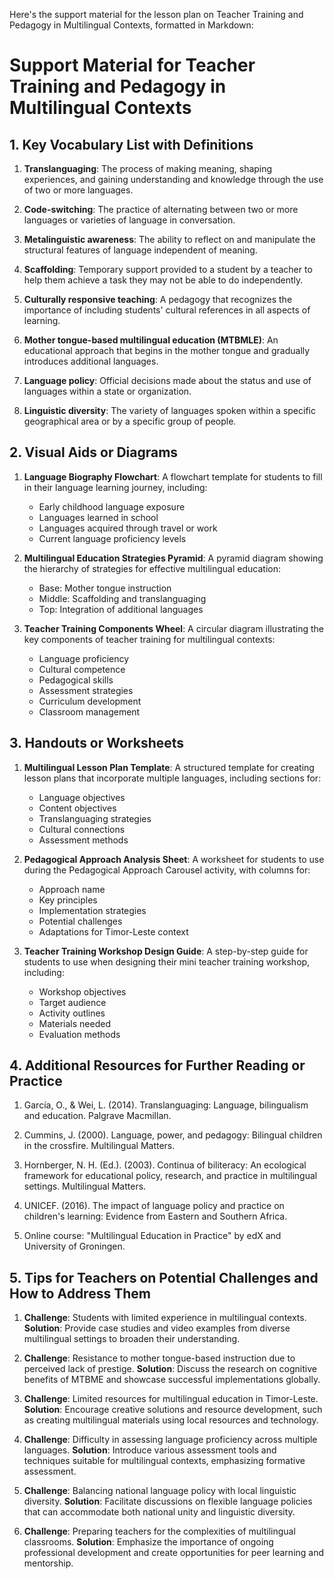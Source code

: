 Here's the support material for the lesson plan on Teacher Training and Pedagogy in Multilingual Contexts, formatted in Markdown:

# Support Material for Teacher Training and Pedagogy in Multilingual Contexts

## 1. Key Vocabulary List with Definitions

1. **Translanguaging**: The process of making meaning, shaping experiences, and gaining understanding and knowledge through the use of two or more languages.

2. **Code-switching**: The practice of alternating between two or more languages or varieties of language in conversation.

3. **Metalinguistic awareness**: The ability to reflect on and manipulate the structural features of language independent of meaning.

4. **Scaffolding**: Temporary support provided to a student by a teacher to help them achieve a task they may not be able to do independently.

5. **Culturally responsive teaching**: A pedagogy that recognizes the importance of including students' cultural references in all aspects of learning.

6. **Mother tongue-based multilingual education (MTBMLE)**: An educational approach that begins in the mother tongue and gradually introduces additional languages.

7. **Language policy**: Official decisions made about the status and use of languages within a state or organization.

8. **Linguistic diversity**: The variety of languages spoken within a specific geographical area or by a specific group of people.

## 2. Visual Aids or Diagrams

1. **Language Biography Flowchart**:
   A flowchart template for students to fill in their language learning journey, including:
   - Early childhood language exposure
   - Languages learned in school
   - Languages acquired through travel or work
   - Current language proficiency levels

2. **Multilingual Education Strategies Pyramid**:
   A pyramid diagram showing the hierarchy of strategies for effective multilingual education:
   - Base: Mother tongue instruction
   - Middle: Scaffolding and translanguaging
   - Top: Integration of additional languages

3. **Teacher Training Components Wheel**:
   A circular diagram illustrating the key components of teacher training for multilingual contexts:
   - Language proficiency
   - Cultural competence
   - Pedagogical skills
   - Assessment strategies
   - Curriculum development
   - Classroom management

## 3. Handouts or Worksheets

1. **Multilingual Lesson Plan Template**:
   A structured template for creating lesson plans that incorporate multiple languages, including sections for:
   - Language objectives
   - Content objectives
   - Translanguaging strategies
   - Cultural connections
   - Assessment methods

2. **Pedagogical Approach Analysis Sheet**:
   A worksheet for students to use during the Pedagogical Approach Carousel activity, with columns for:
   - Approach name
   - Key principles
   - Implementation strategies
   - Potential challenges
   - Adaptations for Timor-Leste context

3. **Teacher Training Workshop Design Guide**:
   A step-by-step guide for students to use when designing their mini teacher training workshop, including:
   - Workshop objectives
   - Target audience
   - Activity outlines
   - Materials needed
   - Evaluation methods

## 4. Additional Resources for Further Reading or Practice

1. García, O., & Wei, L. (2014). Translanguaging: Language, bilingualism and education. Palgrave Macmillan.

2. Cummins, J. (2000). Language, power, and pedagogy: Bilingual children in the crossfire. Multilingual Matters.

3. Hornberger, N. H. (Ed.). (2003). Continua of biliteracy: An ecological framework for educational policy, research, and practice in multilingual settings. Multilingual Matters.

4. UNICEF. (2016). The impact of language policy and practice on children's learning: Evidence from Eastern and Southern Africa.

5. Online course: "Multilingual Education in Practice" by edX and University of Groningen.

## 5. Tips for Teachers on Potential Challenges and How to Address Them

1. **Challenge**: Students with limited experience in multilingual contexts.
   **Solution**: Provide case studies and video examples from diverse multilingual settings to broaden their understanding.

2. **Challenge**: Resistance to mother tongue-based instruction due to perceived lack of prestige.
   **Solution**: Discuss the research on cognitive benefits of MTBME and showcase successful implementations globally.

3. **Challenge**: Limited resources for multilingual education in Timor-Leste.
   **Solution**: Encourage creative solutions and resource development, such as creating multilingual materials using local resources and technology.

4. **Challenge**: Difficulty in assessing language proficiency across multiple languages.
   **Solution**: Introduce various assessment tools and techniques suitable for multilingual contexts, emphasizing formative assessment.

5. **Challenge**: Balancing national language policy with local linguistic diversity.
   **Solution**: Facilitate discussions on flexible language policies that can accommodate both national unity and linguistic diversity.

6. **Challenge**: Preparing teachers for the complexities of multilingual classrooms.
   **Solution**: Emphasize the importance of ongoing professional development and create opportunities for peer learning and mentorship.